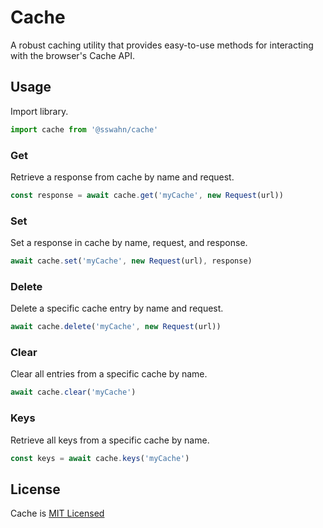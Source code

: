 # Cache
A robust caching utility that provides easy-to-use methods for interacting with the browser's Cache API.

## Usage  
Import library.  

```javascript
import cache from '@sswahn/cache'
```  

### Get  
Retrieve a response from cache by name and request.  

```javascript
const response = await cache.get('myCache', new Request(url))
```

### Set    
Set a response in cache by name, request, and response.  

```javascript
await cache.set('myCache', new Request(url), response)
```

### Delete  
Delete a specific cache entry by name and request.  

```javascript
await cache.delete('myCache', new Request(url))
```

### Clear    
Clear all entries from a specific cache by name.  

```javascript
await cache.clear('myCache')
```

### Keys    
Retrieve all keys from a specific cache by name.  

```javascript
const keys = await cache.keys('myCache')
```

## License
Cache is [MIT Licensed](https://github.com/sswahn/cache/blob/main/LICENSE)
